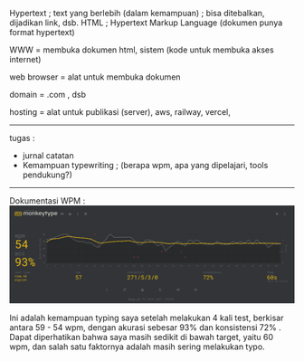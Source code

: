 Hypertext ; text yang berlebih (dalam kemampuan) ; bisa ditebalkan, dijadikan link, dsb. 
HTML ; Hypertext Markup Language (dokumen punya format hypertext)

WWW = membuka dokumen html, sistem (kode untuk membuka akses internet)

web browser = alat untuk membuka dokumen 

domain = .com , dsb

hosting = alat untuk publikasi (server), aws, railway, vercel, 

---
tugas :
- jurnal catatan
- Kemampuan typewriting ; (berapa wpm, apa yang dipelajari, tools pendukung?)


---
Dokumentasi WPM :
![](/img/1.png)

Ini adalah kemampuan typing saya setelah melakukan 4 kali test, berkisar antara 59 - 54 wpm, dengan akurasi sebesar 93% dan konsistensi 72% . Dapat diperhatikan bahwa saya masih sedikit di bawah target, yaitu 60 wpm, dan salah satu faktornya adalah masih sering melakukan typo. 